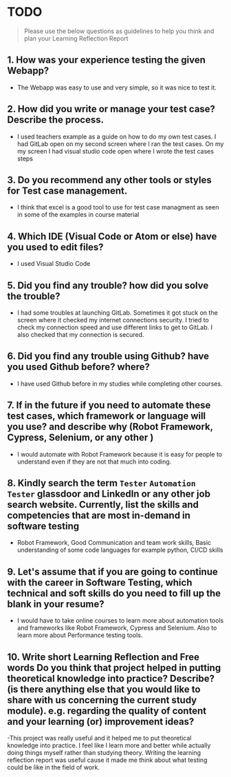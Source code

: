 
# TODO

> Please use the below questions as guidelines to help you think and plan your Learning Reflection Report

## 1. How was your experience testing the given Webapp?
- The Webapp was easy to use and very simple, so it was nice to test it. 
     

## 2. How did you write or manage your test case? Describe the process.
- I used teachers example as a guide on how to do my own test cases. I had GitLab open on my second screen where I ran the test cases.
On my my screen I had visual studio code open where I wrote the test cases steps
    

## 3. Do you recommend any other tools or styles for Test case management. 
 -    I think that excel is a good tool to use for test case managment as seen in some of the examples in course material 


## 4. Which IDE (Visual Code or Atom or else) have you used to edit files?
- I used Visual Studio Code


     
## 5. Did you find any trouble? how did you solve the trouble?
-   I had some troubles at launching GitLab. Sometimes it got stuck on the screen where it checked my internet connections security.
I tried to check my connection speed and use different links to get to GitLab. I also checked that my connection is secured.


## 6. Did you find any trouble using Github? have you used Github before? where?
- I have used Github before in my studies while completing other courses.
 

      

## 7. If in the future if you need to automate these test cases, which framework or language will you use? and describe why (Robot Framework, Cypress, Selenium, or any other )
- I would automate with Robot Framework because it is easy for people to understand even if they are not that much into coding.



## 8. Kindly search the term `Tester` `Automation Tester` glassdoor and LinkedIn or any other job search website. Currently, list the skills and competencies that are most in-demand in software testing
- Robot Framework, Good Communication and team work skills, Basic understanding of some code languages for example python, CI/CD skills



## 9. **Let's assume** that if you are going to continue with the career in Software Testing, which technical and soft skills do you need to fill up the blank in your resume?
- I would have to take online courses to learn more about automation tools and frameworks like Robot Framework, Cypress and Selenium. Also to learn more about
Performance testing tools.




## 10. Write short Learning Reflection and  Free words Do you think that project helped in putting theoretical knowledge into practice? Describe? (is there anything else that you would like to share with us concerning the current study module). e.g. regarding the quality of content and your learning (or) improvement ideas?
-This project was really useful and it helped me to put theoretical knowledge into practice. I feel like I learn more and better while actually doing things myself rather than studying theory. Writing the learning reflection report was useful cause it made me think about what testing could be like in the field of work.




 





